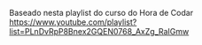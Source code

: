 Baseado nesta playlist do curso do Hora de Codar
https://www.youtube.com/playlist?list=PLnDvRpP8Bnex2GQEN0768_AxZg_RaIGmw

